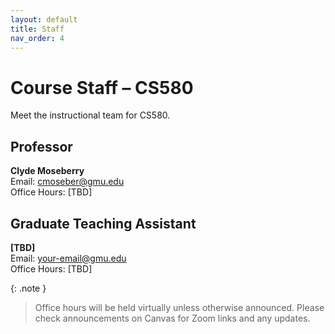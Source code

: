 ```yaml
---
layout: default
title: Staff
nav_order: 4
---
```


# Course Staff – CS580

Meet the instructional team for CS580.

## Professor
**Clyde Moseberry**  
Email: [cmoseber@gmu.edu](mailto:cmoseber@gmu.edu)  
Office Hours: [TBD]

## Graduate Teaching Assistant
**[TBD]**  
Email: [your-email@gmu.edu](mailto:your-email@gmu.edu)  
Office Hours: [TBD]  

{: .note }
> Office hours will be held virtually unless otherwise announced. Please check announcements on Canvas for Zoom links and any updates.
